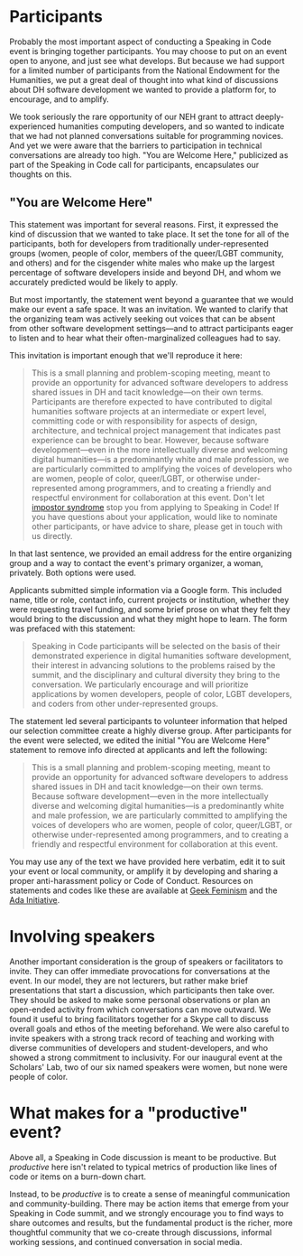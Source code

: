 # Participants

Probably the most important aspect of conducting a Speaking in Code event is
bringing together participants. You may choose to put on an event open to
anyone, and just see what develops. But because we had support for a limited
number of participants from the National Endowment for the Humanities, we put a
great deal of thought into what kind of discussions about DH software
development we wanted to provide a platform for, to encourage, and to amplify.

We took seriously the rare opportunity of our NEH grant to attract
deeply-experienced humanities computing developers, and so wanted to indicate
that we had not planned conversations suitable for programming novices. And yet
we were aware that the barriers to participation in technical conversations are
already too high. "You are Welcome Here," publicized as part of the Speaking in
Code call for participants, encapsulates our thoughts on this.

## "You are Welcome Here"

This statement was important for several reasons. First, it expressed the kind
of discussion that we wanted to take place. It set the tone for all of the
participants, both for developers from traditionally under-represented groups
(women, people of color, members of the queer/LGBT community, and others) and
for the cisgender white males who make up the largest percentage of software
developers inside and beyond DH, and whom we accurately predicted would be
likely to apply.

But most importantly, the statement went beyond a guarantee that we would make
our event a safe space. It was an invitation. We wanted to clarify that the
organizing team was actively seeking out voices that can be absent from other
software development settings—and to attract participants eager to listen and
to hear what their often-marginalized colleagues had to say.

This invitation is important enough that we'll reproduce it here:

> This is a small planning and problem-scoping meeting, meant to provide an
> opportunity for advanced software developers to address shared issues in DH
> and tacit knowledge&mdash;on their own terms. Participants are therefore
> expected to have contributed to digital humanities software projects at an
> intermediate or expert level, committing code or with responsibility for
> aspects of design, architecture, and technical project management that
> indicates past experience can be brought to bear. However, because software
> development—even in the more intellectually diverse and welcoming digital
> humanities—is a predominantly white and male profession, we are particularly
> committed to amplifying the voices of developers who are women, people of
> color, queer/LGBT, or otherwise under-represented among programmers, and to
> creating a friendly and respectful environment for collaboration at this
> event. Don't let [impostor
> syndrome](http://geekfeminism.wikia.com/wiki/Impostor_syndrome) stop you from
> applying to Speaking in Code! If you have questions about your application,
> would like to nominate other participants, or have advice to share, please
> get in touch with us directly.

In that last sentence, we provided an email address for the entire organizing
group and a way to contact the event's primary organizer, a woman, privately.
Both options were used.

Applicants submitted simple information via a Google form. This included name,
title or role, contact info, current projects or institution, whether they were
requesting travel funding, and some brief prose on what they felt they would
bring to the discussion and what they might hope to learn. The form was
prefaced with this statement:

> Speaking in Code participants will be selected on the basis of their
> demonstrated experience in digital humanities software development, their
> interest in advancing solutions to the problems raised by the summit, and the
> disciplinary and cultural diversity they bring to the conversation. We
> particularly encourage and will prioritize applications by women developers,
> people of color, LGBT developers, and coders from other under-represented
> groups.

The statement led several participants to volunteer information that helped our
selection committee create a highly diverse group. After participants for the
event were selected, we edited the initial "You are Welcome Here" statement to
remove info directed at applicants and left the following:

> This is a small planning and problem-scoping meeting, meant to provide an
> opportunity for advanced software developers to address shared issues in DH
> and tacit knowledge—on their own terms. Because software development—even in
> the more intellectually diverse and welcoming digital humanities—is a
> predominantly white and male profession, we are particularly committed to
> amplifying the voices of developers who are women, people of color,
> queer/LGBT, or otherwise under-represented among programmers, and to creating
> a friendly and respectful environment for collaboration at this event.

You may use any of the text we have provided here verbatim, edit it to suit
your event or local community, or amplify it by developing and sharing a proper
anti-harassment policy or Code of Conduct. Resources on statements and codes
like these are available at [Geek
Feminism](http://geekfeminism.wikia.com/wiki/Conference_anti-harassment) and
the [Ada
Initiative](https://adainitiative.org/2014/02/howto-design-a-code-of-conduct-for-your-community/).

# Involving speakers

Another important consideration is the group of speakers or facilitators to
invite. They can offer immediate provocations for conversations at the event.
In our model, they are not lecturers, but rather make brief presentations that
start a discussion, which participants then take over. They should be asked to
make some personal observations or plan an open-ended activity from which
conversations can move outward. We found it useful to bring facilitators
together for a Skype call to discuss overall goals and ethos of the meeting
beforehand. We were also careful to invite speakers with a strong track record
of teaching and working with diverse communities of developers and
student-developers, and who showed a strong commitment to inclusivity. For our
inaugural event at the Scholars' Lab, two of our six named speakers were women,
but none were people of color.

# What makes for a "productive" event?

Above all, a Speaking in Code discussion is meant to be productive. But
*productive* here isn't related to typical metrics of production like lines of
code or items on a burn-down chart.

Instead, to be *productive* is to create a sense of meaningful communication
and community-building. There may be action items that emerge from your
Speaking in Code summit, and we strongly encourage you to find ways to share
outcomes and results, but the fundamental product is the richer, more
thoughtful community that we co-create through discussions, informal working
sessions, and continued conversation in social media.

[welcome]: http://codespeak.scholarslab.org/#inclusivity

